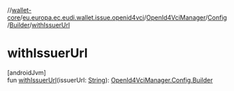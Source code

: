 //[wallet-core](../../../../../index.md)/[eu.europa.ec.eudi.wallet.issue.openid4vci](../../../index.md)/[OpenId4VciManager](../../index.md)/[Config](../index.md)/[Builder](index.md)/[withIssuerUrl](with-issuer-url.md)

# withIssuerUrl

[androidJvm]\
fun [withIssuerUrl](with-issuer-url.md)(issuerUrl: [String](https://kotlinlang.org/api/latest/jvm/stdlib/kotlin/-string/index.html)): [OpenId4VciManager.Config.Builder](index.md)
